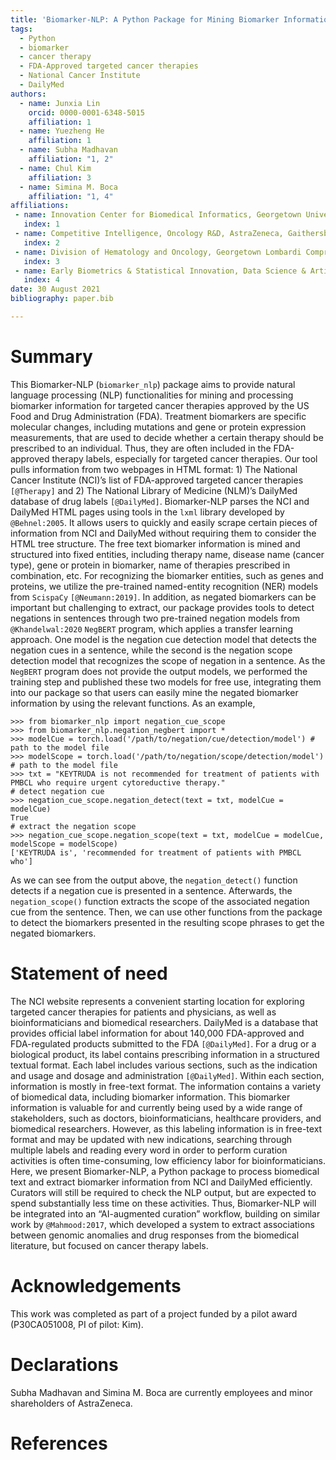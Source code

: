 ```yaml
---
title: 'Biomarker-NLP: A Python Package for Mining Biomarker Information for FDA-Approved Targeted Cancer Therapies'
tags:
  - Python
  - biomarker
  - cancer therapy
  - FDA-Approved targeted cancer therapies
  - National Cancer Institute 
  - DailyMed
authors:
  - name: Junxia Lin
    orcid: 0000-0001-6348-5015
    affiliation: 1
  - name: Yuezheng He 
    affiliation: 1
  - name: Subha Madhavan
    affiliation: "1, 2"
  - name: Chul Kim
    affiliation: 3
  - name: Simina M. Boca 
    affiliation: "1, 4"
affiliations:
 - name: Innovation Center for Biomedical Informatics, Georgetown University Medical Center, Washington, DC, USA
   index: 1
 - name: Competitive Intelligence, Oncology R&D, AstraZeneca, Gaithersburg, MD, USA
   index: 2
 - name: Division of Hematology and Oncology, Georgetown Lombardi Comprehensive Cancer Center, Georgetown University, Washington, District of Columbia, USA
   index: 3
 - name: Early Biometrics & Statistical Innovation, Data Science & Artificial Intelligence, R&D, AstraZeneca, Gaithersburg, MD, USA
   index: 4
date: 30 August 2021
bibliography: paper.bib

---
```


# Summary

This Biomarker-NLP (`biomarker_nlp`) package aims to provide natural language processing (NLP) functionalities for mining and processing biomarker information for targeted cancer therapies approved by the US Food and Drug Administration (FDA). Treatment biomarkers are specific molecular changes, including mutations and gene or protein expression measurements, that are used to decide whether a certain therapy should be prescribed to an individual. Thus, they are often included in the FDA-approved therapy labels, especially for targeted cancer therapies. Our tool pulls information  from two webpages in HTML format: 1) The National Cancer Institute (NCI)’s list of FDA-approved targeted cancer therapies `[@Therapy]` and 2) The National Library of Medicine (NLM)’s DailyMed database of drug labels `[@DailyMed]`.  Biomarker-NLP parses the NCI and DailyMed HTML pages using tools in the `lxml` library developed by `@Behnel:2005`. It allows users to quickly and easily scrape certain pieces of information from NCI and DailyMed without requiring them to consider the HTML tree structure. The free text biomarker information is mined and structured into fixed entities, including therapy name, disease name (cancer type), gene or protein in biomarker, name of therapies prescribed in combination, etc. For recognizing the biomarker entities, such as genes and proteins, we utilize the pre-trained named-entity recognition (NER) models from `ScispaCy` `[@Neumann:2019]`. In addition, as negated biomarkers can be important but challenging to extract, our package provides tools to detect negations in sentences through two pre-trained negation models from `@Khandelwal:2020` `NegBERT` program, which applies a transfer learning approach.  One model is the negation cue detection model that detects the negation cues in a sentence, while the second is the negation scope detection model that recognizes the scope of negation in a sentence. As the `NegBERT` program does not provide the output models, we performed the training step and published these two models for free use, integrating them into our package so that users can easily mine the negated biomarker information by using the relevant functions. As an example,

`>>> from biomarker_nlp import negation_cue_scope`  
`>>> from biomarker_nlp.negation_negbert import *`  
`>>> modelCue = torch.load('/path/to/negation/cue/detection/model') # path to the model file`  
`>>> modelScope = torch.load('/path/to/negation/scope/detection/model') # path to the model file`    
`>>> txt = "KEYTRUDA is not recommended for treatment of patients with PMBCL who require urgent cytoreductive therapy."`  
`# detect negation cue`  
`>>> negation_cue_scope.negation_detect(text = txt, modelCue = modelCue)`  
`True`  
`# extract the negation scope`  
`>>> negation_cue_scope.negation_scope(text = txt, modelCue = modelCue, modelScope = modelScope)`  
`['KEYTRUDA is', 'recommended for treatment of patients with PMBCL who']`

As we can see from the output above, the `negation_detect()` function detects if a negation cue is presented in a sentence. Afterwards, the `negation_scope()` function extracts the scope of the associated negation cue from the sentence. Then, we can use other functions from the package to detect the biomarkers presented in the resulting scope phrases to get the negated biomarkers. 


# Statement of need

The NCI website represents a convenient starting location for exploring targeted cancer therapies for patients and physicians, as well as bioinformaticians and biomedical researchers. DailyMed is a database that provides official label information for about 140,000 FDA-approved and FDA-regulated products submitted to the FDA `[@DailyMed]`. For a drug or a biological product, its label contains prescribing information in a structured textual format. Each label includes various sections, such as the indication and usage and dosage and administration `[@DailyMed]`. Within each section, information is mostly in free-text format. The information contains a variety of biomedical data, including biomarker information. This biomarker information is valuable for and currently being used by a wide range of stakeholders, such as doctors, bioinformaticians, healthcare providers, and biomedical researchers. However, as this labeling information is in free-text format and may be updated with new indications, searching through multiple labels and reading every word in order to perform curation activities is often time-consuming, low efficiency labor for bioinformaticians. Here, we present Biomarker-NLP, a Python package to process biomedical text and extract biomarker information from NCI and DailyMed efficiently. Curators will still be required to check the NLP output, but are expected to spend substantially less time on these activities. Thus, Biomarker-NLP will be integrated into an “AI-augmented curation” workflow, building on similar work by `@Mahmood:2017`, which developed a system to extract associations between genomic anomalies and drug responses from the biomedical literature, but focused on cancer therapy labels. 


# Acknowledgements

This work was completed as part of a project funded by a pilot award (P30CA051008, PI of pilot: Kim).

# Declarations

Subha Madhavan and Simina M. Boca are currently employees and minor shareholders of AstraZeneca.

# References